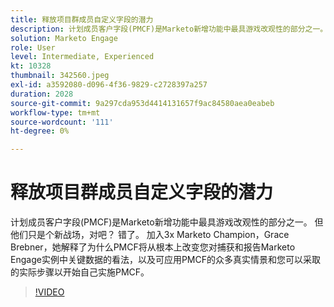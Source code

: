 ```yaml
---
title: 释放项目群成员自定义字段的潜力
description: 计划成员客户字段(PMCF)是Marketo新增功能中最具游戏改观性的部分之一。
solution: Marketo Engage
role: User
level: Intermediate, Experienced
kt: 10328
thumbnail: 342560.jpeg
exl-id: a3592080-d096-4f36-9829-c2728397a257
duration: 2028
source-git-commit: 9a297cda953d4414131657f9ac84580aea0eabeb
workflow-type: tm+mt
source-wordcount: '111'
ht-degree: 0%

---
```


# 释放项目群成员自定义字段的潜力

计划成员客户字段(PMCF)是Marketo新增功能中最具游戏改观性的部分之一。 但他们只是个新战场，对吧？ 错了。 加入3x Marketo Champion，Grace Brebner，她解释了为什么PMCF将从根本上改变您对捕获和报告Marketo Engage实例中关键数据的看法，以及可应用PMCF的众多真实情景和您可以采取的实际步骤以开始自己实施PMCF。

>[!VIDEO](https://video.tv.adobe.com/v/342560/?quality=12&learn=on)
